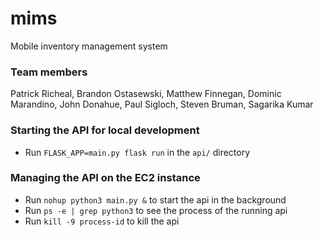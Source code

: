 # mims
Mobile inventory management system

### Team members
Patrick Richeal, Brandon Ostasewski, Matthew Finnegan, Dominic Marandino, John Donahue, Paul Sigloch, Steven Bruman, Sagarika Kumar

### Starting the API for local development
* Run `FLASK_APP=main.py flask run` in the `api/` directory

### Managing the API on the EC2 instance
* Run `nohup python3 main.py &` to start the api in the background
* Run `ps -e | grep python3` to see the process of the running api
* Run `kill -9 process-id` to kill the api
